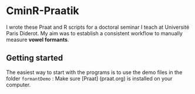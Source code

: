 # CminR-Praatik
I wrote these Praat and R scripts for a doctoral seminar I teach at Université Paris Diderot. My aim was to establish a consistent workflow to manually measure **vowel formants**.
## Getting started
The easiest way to start with the programs is to use the demo files in the folder `formantDemo` :
Make sure [Praat] (praat.org) is installed on your computer.

